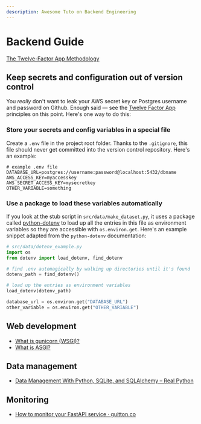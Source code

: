 ```yaml
---
description: Awesome Tuto on Backend Engineering
---
```


# Backend Guide

[The Twelve-Factor App Methodology](https://12factor.net)

## Keep secrets and configuration out of version control

You _really_ don't want to leak your AWS secret key or
Postgres username and password on Github. Enough said —
see the [Twelve Factor App](https://12factor.net/config)
principles on this point. Here's one way to do this:

### Store your secrets and config variables in a special file

Create a `.env` file in the project root folder. Thanks to
the `.gitignore`, this file should never get committed into
the version control repository. Here's an example:

```nohighlight
# example .env file
DATABASE_URL=postgres://username:password@localhost:5432/dbname
AWS_ACCESS_KEY=myaccesskey
AWS_SECRET_ACCESS_KEY=mysecretkey
OTHER_VARIABLE=something
```

### Use a package to load these variables automatically

If you look at the stub script in `src/data/make_dataset.py`,
it uses a package called [python-dotenv](https://github.com/theskumar/python-dotenv)
to load up all the entries in this file as environment variables
so they are accessible with `os.environ.get`. Here's an
example snippet adapted from the `python-dotenv` documentation:

```python
# src/data/dotenv_example.py
import os
from dotenv import load_dotenv, find_dotenv

# find .env automagically by walking up directories until it's found
dotenv_path = find_dotenv()

# load up the entries as environment variables
load_dotenv(dotenv_path)

database_url = os.environ.get("DATABASE_URL")
other_variable = os.environ.get("OTHER_VARIABLE")
```

## Web development

- [What is gunicorn (WSGI)?](https://vsupalov.com/what-is-gunicorn/)
- [What is ASGI?](https://asgi.readthedocs.io/en/latest/introduction.html)

## Data management

- [Data Management With Python, SQLite, and SQLAlchemy – Real Python](https://realpython.com/python-sqlite-sqlalchemy/)

## Monitoring

- [How to monitor your FastAPI service · guitton.co](https://guitton.co/posts/fastapi-monitoring/)
